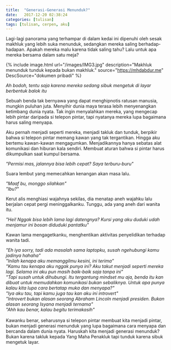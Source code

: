 ```yaml
---
title:  "Generasi-Generasi Menunduk?"
date:   2017-12-20 02:38:24
categories: [tulisan]
tags: [tulisan, cerpen, aku]
---
```


Lagi-lagi panorama yang terhampar di dalam kedai ini dipenuhi oleh sesak makhluk yang lebih suka menunduk, sedangkan mereka saling berhadap-hadapan. Apakah mereka malu karena tidak saling tahu? Lalu untuk apa mereka bersama dalam satu meja?

{% include image.html url="/images/IMG3.jpg" description="Makhluk menunduk tunduk kepada bukan makhluk." source="https://mhdabdur.me" DescSource="dokumen pribadi" %}

*Ah bodoh, tentu saja karena mereka sedang sibuk mengetuk di layar berbentuk balok itu*

Sebuah benda tak bernyawa yang dapat menghipnotis ratusan manusia, mungkin puluhan juta. Menyihir dunia maya terasa lebih menyenangkan ketimbang dunia nyata. Tak ingin menyalahkan mereka, yang mengecap lebih pintar daripada si telepon pintar, tapi nyatanya mereka lupa bagaimana harus saling menyapa.

Aku pernah menjadi seperti mereka, menjadi takluk dan tunduk, berpikir bahwa si telepon pintar memang kawan yang tak tergantikan. Hingga aku bertemu kawan-kawan mengagumkan. Menjadikannya hanya sebatas alat komunikasi dan hiburan kala sendiri. Membuat aturan bahwa si pintar harus dikumpulkan saat kumpul bersama.

*"Permisi mas, jalannya bisa lebih cepat? Saya terburu-buru"*

Suara lembut yang memecahkan kenangan akan masa lalu.

*"Maaf bu, monggo silahkan"*<br/>
*"Ibu?"*

Kerut alis menghiasi wajahnya sekilas, dia menatap aneh wajahku lalu berjalan cepat pergi meninggalkanku.
Tunggu, ada yang aneh dari wanita itu.

*"Hei! Nggak bisa lebih lama lagi datengnya? Kursi yang aku duduki udah menjamur ini bosan diduduki pantatku"*<br />

Kawan lama mengagetkanku, menghentikan aktivitas penyelidikan terhadap wanita tadi.

*"Eh iya sorry, tadi ada masalah sama laptopku, susah ngehubungi kamu jadinya hahaha"*<br />
*"Inilah kenapa aku memanggilmu kesini, ini terima"*<br />
*"Kamu tau kenapa aku nggak punya ini? Aku takut menjadi seperti mereka lagi. Selama ini aku pun masih baik-baik saja tanpa ini"*<br />
*"Tapi susah untuk dihubungi. Itu tergantung mindset mu aja, benda itu kan dibuat untuk memudahkan komunikasi bukan sebaliknya. Untuk apa punya kalau kita lupa cara bertatap muka dan menyapa?"*<br />
*"Iya aku tau, tapi kamu juga tau kan aku ini introvert"*<br />
*"Introvert bukan alasan seorang Abraham Lincoln menjadi presiden. Bukan alasan seorang Isyana menjadi ternama"*<br />
*"Ahh kau benar, kalau begitu terimakasih"*
<br />
<br />
Kawanku benar, seharusnya si telepon pintar membuat kita menjadi pintar, bukan menjadi generasi menunduk yang lupa bagaimana cara menyapa dan bercanda dalam dunia nyata. Haruskah kita menjadi generasi menunduk? Bukan karena takluk kepada Yang Maha Penakluk tapi tunduk karena sibuk mengetuk layar.
